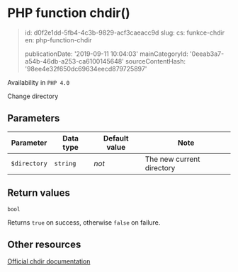 PHP function chdir()
====================

> id: d0f2e1dd-5fb4-4c3b-9829-acf3caeacc9d
> slug:
> 	cs: funkce-chdir
> 	en: php-function-chdir
> 
> publicationDate: '2019-09-11 10:04:03'
> mainCategoryId: '0eeab3a7-a54b-46db-a253-ca6100145648'
> sourceContentHash: '98ee4e32f650dc69634eecd879725897'

Availability in `PHP 4.0`

Change directory


Parameters
--------------

| Parameter | Data type | Default value | Note |
|-----|-----|-----|-----|
| `$directory` | `string` | *not* | The new current directory |


Return values
----------------

`bool`

Returns `true` on success, otherwise `false` on failure.

Other resources
------------

[Official chdir documentation](https://www.php.net/manual/en/function.chdir.php)
